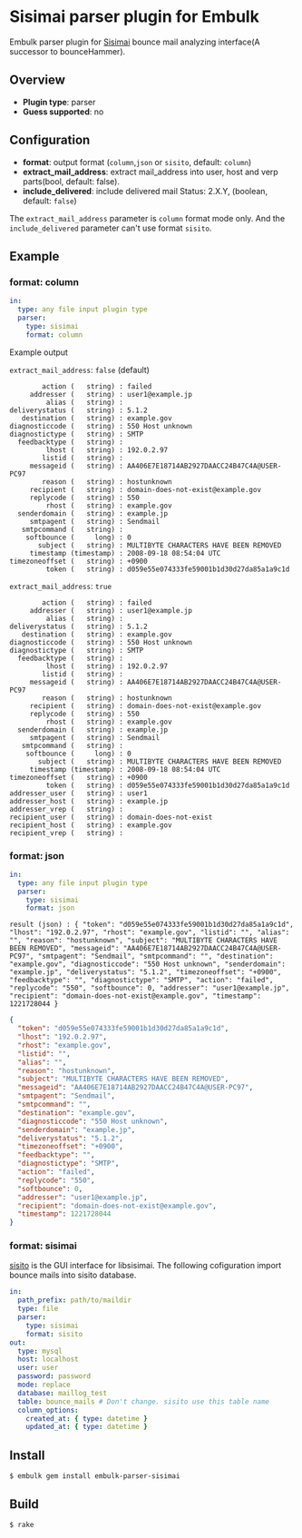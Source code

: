 # Sisimai parser plugin for Embulk

Embulk parser plugin for [Sisimai](https://github.com/sisimai/rb-Sisimai)
bounce mail analyzing interface(A successor to bounceHammer).

## Overview

* **Plugin type**: parser
* **Guess supported**: no

## Configuration

- **format**: output format (`column`,`json` or `sisito`, default: `column`)
- **extract_mail_address**: extract mail_address into user, host and verp parts(bool, default: false).
- **include_delivered**: include delivered mail Status: 2.X.Y, (boolean, default: `false`)

The ``extract_mail_address`` parameter is `column` format mode only.
And the `include_delivered` parameter can't use format `sisito`.

## Example

### format: column

```yaml
in:
  type: any file input plugin type
  parser:
    type: sisimai
    format: column
```

Example output

``extract_mail_address``: ``false`` (default)

```
        action (   string) : failed
     addresser (   string) : user1@example.jp
         alias (   string) : 
deliverystatus (   string) : 5.1.2
   destination (   string) : example.gov
diagnosticcode (   string) : 550 Host unknown
diagnostictype (   string) : SMTP
  feedbacktype (   string) : 
         lhost (   string) : 192.0.2.97
        listid (   string) : 
     messageid (   string) : AA406E7E18714AB2927DAACC24B47C4A@USER-PC97
        reason (   string) : hostunknown
     recipient (   string) : domain-does-not-exist@example.gov
     replycode (   string) : 550
         rhost (   string) : example.gov
  senderdomain (   string) : example.jp
     smtpagent (   string) : Sendmail
   smtpcommand (   string) : 
    softbounce (     long) : 0
       subject (   string) : MULTIBYTE CHARACTERS HAVE BEEN REMOVED
     timestamp (timestamp) : 2008-09-18 08:54:04 UTC
timezoneoffset (   string) : +0900
         token (   string) : d059e55e074333fe59001b1d30d27da85a1a9c1d
```

``extract_mail_address``: ``true``

```
        action (   string) : failed
     addresser (   string) : user1@example.jp
         alias (   string) : 
deliverystatus (   string) : 5.1.2
   destination (   string) : example.gov
diagnosticcode (   string) : 550 Host unknown
diagnostictype (   string) : SMTP
  feedbacktype (   string) : 
         lhost (   string) : 192.0.2.97
        listid (   string) : 
     messageid (   string) : AA406E7E18714AB2927DAACC24B47C4A@USER-PC97
        reason (   string) : hostunknown
     recipient (   string) : domain-does-not-exist@example.gov
     replycode (   string) : 550
         rhost (   string) : example.gov
  senderdomain (   string) : example.jp
     smtpagent (   string) : Sendmail
   smtpcommand (   string) : 
    softbounce (     long) : 0
       subject (   string) : MULTIBYTE CHARACTERS HAVE BEEN REMOVED
     timestamp (timestamp) : 2008-09-18 08:54:04 UTC
timezoneoffset (   string) : +0900
         token (   string) : d059e55e074333fe59001b1d30d27da85a1a9c1d
addresser_user (   string) : user1
addresser_host (   string) : example.jp
addresser_vrep (   string) : 
recipient_user (   string) : domain-does-not-exist
recipient_host (   string) : example.gov
recipient_vrep (   string) : 
```


### format: json

```yaml
in:
  type: any file input plugin type
  parser:
    type: sisimai
    format: json
```

```
result (json) : { "token": "d059e55e074333fe59001b1d30d27da85a1a9c1d", "lhost": "192.0.2.97", "rhost": "example.gov", "listid": "", "alias": "", "reason": "hostunknown", "subject": "MULTIBYTE CHARACTERS HAVE BEEN REMOVED", "messageid": "AA406E7E18714AB2927DAACC24B47C4A@USER-PC97", "smtpagent": "Sendmail", "smtpcommand": "", "destination": "example.gov", "diagnosticcode": "550 Host unknown", "senderdomain": "example.jp", "deliverystatus": "5.1.2", "timezoneoffset": "+0900", "feedbacktype": "", "diagnostictype": "SMTP", "action": "failed", "replycode": "550", "softbounce": 0, "addresser": "user1@example.jp", "recipient": "domain-does-not-exist@example.gov", "timestamp": 1221728044 }
```


```json
{
  "token": "d059e55e074333fe59001b1d30d27da85a1a9c1d",
  "lhost": "192.0.2.97",
  "rhost": "example.gov",
  "listid": "",
  "alias": "",
  "reason": "hostunknown",
  "subject": "MULTIBYTE CHARACTERS HAVE BEEN REMOVED",
  "messageid": "AA406E7E18714AB2927DAACC24B47C4A@USER-PC97",
  "smtpagent": "Sendmail",
  "smtpcommand": "",
  "destination": "example.gov",
  "diagnosticcode": "550 Host unknown",
  "senderdomain": "example.jp",
  "deliverystatus": "5.1.2",
  "timezoneoffset": "+0900",
  "feedbacktype": "",
  "diagnostictype": "SMTP",
  "action": "failed",
  "replycode": "550",
  "softbounce": 0,
  "addresser": "user1@example.jp",
  "recipient": "domain-does-not-exist@example.gov",
  "timestamp": 1221728044
}
```

### format: sisimai

[sisito](https://github.com/winebarrel/sisito) is the GUI interface for libsisimai.
The following cofiguration import bounce mails into sisito database.

```yaml
in:
  path_prefix: path/to/maildir
  type: file
  parser:
    type: sisimai
    format: sisito
out:
  type: mysql
  host: localhost
  user: user
  password: password
  mode: replace
  database: maillog_test
  table: bounce_mails # Don't change. sisito use this table name
  column_options:
    created_at: { type: datetime }
    updated_at: { type: datetime }
```


## Install

```
$ embulk gem install embulk-parser-sisimai
```

## Build

```
$ rake
```
